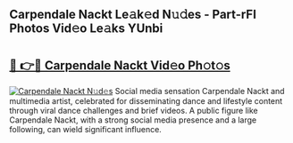 ## Carpendale Nackt Le𝚊k𝚎d N𝚞𝚍es - Part-rFI Photos Vid𝚎o Le𝚊ks YUnbi

# <h2><a href="http://fb75tks.evod.top/?m=Carpendale+Nackt">🔗 👉🔴 Carpendale Nackt Vid𝚎o Ph𝚘t𝚘s</a></h2>

[![Carpendale Nackt N𝚞d𝚎s](https://i.imgur.com/8V9OHl7.gif)](http://fb75tks.evod.top/?m=Carpendale+Nackt)
Social media sensation Carpendale Nackt and multimedia artist, celebrated for disseminating dance and lifestyle content through viral dance challenges and brief videos. A public figure like Carpendale Nackt, with a strong social media presence and a large following, can wield significant influence. 
